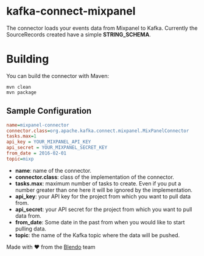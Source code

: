 # kafka-connect-mixpanel
The connector loads your events data from Mixpanel to Kafka. 
Currently the SourceRecords created have a simple **STRING_SCHEMA**.

# Building
You can build the connector with Maven:
```
mvn clean
mvn package
```

## Sample Configuration
```ini
name=mixpanel-connector
connector.class=org.apache.kafka.connect.mixpanel.MixPanelConnector
tasks.max=1
api_key = YOUR_MIXPANEL_API_KEY
api_secret = YOUR_MIXPANEL_SECRET_KEY
from_date = 2016-02-01
topic=mixp
```
* **name**: name of the connector.
* **connector.class**: class of the implementation of the connector.
* **tasks.max**: maximum number of tasks to create. Even if you put a number greater than one here it will be ignored by the implementation.
* **api_key**: your API key for the project from which you want to pull data from.
* **api_secret**: your API secret for the project from which you want to pull data from.
* **from_date**: Some date in the past from when you would like to start pulling data.
* **topic**: the name of the Kafka topic where the data will be pushed.


Made with &#9829; from the [Blendo](https://www.blendo.co/) team